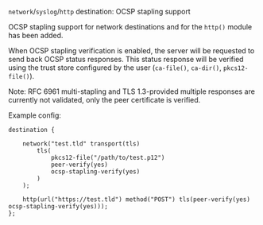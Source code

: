 `network`/`syslog`/`http` destination: OCSP stapling support

OCSP stapling support for network destinations and for the `http()` module has been added.

When OCSP stapling verification is enabled, the server will be requested to send back OCSP status responses.
This status response will be verified using the trust store configured by the user (`ca-file()`, `ca-dir()`, `pkcs12-file()`).

Note: RFC 6961 multi-stapling and TLS 1.3-provided multiple responses are currently not validated, only the peer certificate is verified.

Example config:
```
destination {

    network("test.tld" transport(tls)
        tls(
            pkcs12-file("/path/to/test.p12")
            peer-verify(yes)
            ocsp-stapling-verify(yes)
        )
    );

    http(url("https://test.tld") method("POST") tls(peer-verify(yes) ocsp-stapling-verify(yes)));
};
```
